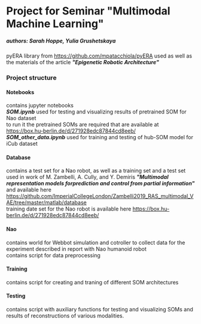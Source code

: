 # Project for Seminar "Multimodal Machine Learning"
##### authors: Sarah Hoppe, Yulia Grushetskaya

pyERA library from https://github.com/mpatacchiola/pyERA used as well as the materials of the article ***"Epigenetic Robotic Architecture"***

### Project structure
#### Notebooks
contains jupyter notebooks  
***SOM.ipynb*** used for testing and visualizing results of pretrained SOM for Nao dataset  
to run it the pretrained SOMs are required that are available at https://box.hu-berlin.de/d/271928edc87844cd8eeb/  
***SOM_other_data.ipynb*** used for training and testing of hub-SOM model for iCub dataset
#### Database 
contains a test set for a Nao robot, as well as a training set and a test set used in work of M. Zambelli, A. Cully, and Y. Demiris ***"Multimodal representation models forprediction and control from partial information"*** and available here https://github.com/ImperialCollegeLondon/Zambelli2019_RAS_multimodal_VAE/tree/master/matlab/database  
training date set for the Nao robot is available here https://box.hu-berlin.de/d/271928edc87844cd8eeb/
#### Nao
contains world for Webbot simulation  and cotroller to collect data for the experiment described in report with Nao humanoid robot  
contains script for data preprocessing
#### Training
contains script for creating and traning of different SOM architectures
#### Testing
contains script with auxiliary functions for testing and visualizing SOMs and results of reconstructions of various modalities.

